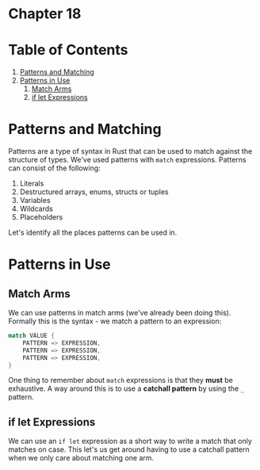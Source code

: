 # Chapter 18

# Table of Contents
1. [Patterns and Matching](#patterns-and-matching)
2. [Patterns in Use](#patterns-in-use)
    1. [Match Arms](#match-arms)
    2. [if let Expressions](#if-let-expressions)

# Patterns and Matching

Patterns are a type of syntax in Rust that can be used to match against the
structure of types. We've used patterns with `match` expressions. Patterns can
consist of the following:

1. Literals
2. Destructured arrays, enums, structs or tuples
3. Variables
4. Wildcards
5. Placeholders

Let's identify all the places patterns can be used in. 

# Patterns in Use

## Match Arms

We can use patterns in match arms (we've already been doing this).  Formally
this is the syntax - we match a pattern to an expression:

```Rust
match VALUE {
    PATTERN => EXPRESSION,
    PATTERN => EXPRESSION,
    PATTERN => EXPRESSION,
}
```

One thing to remember about `match` expressions is that they **must** be
exhaustive.  A way around this is to use a **catchall pattern** by using the `_`
pattern.

## if let Expressions

We can use an `if let` expression as a short way to write a match that only
matches on case. This let's us get around having to use a catchall pattern when
we only care about matching one arm.  
